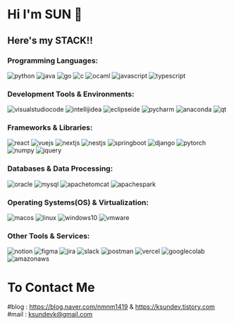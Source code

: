 # Hi I'm SUN 👋
## Here's my STACK!!

### Programming Languages:
![python](https://img.shields.io/badge/Python-3776AB?logo=python&logoColor=white)
![java](https://img.shields.io/badge/java-FF9E0F?logo=java&logoColor=white)
![go](https://img.shields.io/badge/Go%20-%2300ADD8?logo=go&logoColor=white)
![c](https://img.shields.io/badge/C-A8B9CC?logo=c&logoColor=white)
![ocaml](https://img.shields.io/badge/OCaml-EC6813?logo=ocaml&logoColor=white)
![javascript](https://img.shields.io/badge/javascript-F7DF1E?logo=javascript&logoColor=red)
![typescript](https://img.shields.io/badge/TypeScript%20-3178C6?logo=typescript&logoColor=white)


### Development Tools & Environments:
![visualstudiocode](https://img.shields.io/badge/V.S.Code-013243?logo=visualstudiocode&logoColor=white)
![intellijidea](https://img.shields.io/badge/IntelliJ%20IDEA-000000?logo=intellijidea&logoColor=white)
![eclipseide](https://img.shields.io/badge/Eclipse%20IDE-2C2255?logo=eclipseide&logoColor=white)
![pycharm](https://img.shields.io/badge/PyCharm-000000?logo=pycharm)
![anaconda](https://img.shields.io/badge/Anaconda-44A833?logo=anaconda&logoColor=white)
![qt](https://img.shields.io/badge/QtDesigner-41CD52?logo=qt&logoColor=white)


### Frameworks & Libraries:
![react](https://img.shields.io/badge/React-61DAFB?logo=react&logoColor=white)
![vuejs](https://img.shields.io/badge/Vue.Js%20-%234FC08D?logo=vue.js&logoColor=white)
![nextjs](https://img.shields.io/badge/Next.Js%20-000000?logo=next.js)
![nestjs](https://img.shields.io/badge/Nest.JS%20-E0234E?logo=nestjs&logoColor=white)
![springboot](https://img.shields.io/badge/Spring%20Boot-6DB33F?logo=springboot&logoColor=white)
![django](https://img.shields.io/badge/Django%20-092E20?logo=django&logoColor=white)
![pytorch](https://img.shields.io/badge/PyTorch-EE4C2C?logo=pytorch&logoColor=white)
![numpy](https://img.shields.io/badge/Numpy-013243?logo=numpy&logoColor=white)
![jquery](https://img.shields.io/badge/jQuery-0769AD?logo=jquery&logoColor=white)

### Databases & Data Processing:
![oracle](https://img.shields.io/badge/Oracle-F80000?logo=oracle&logoColor=white)
![mysql](https://img.shields.io/badge/MySQL%20-%234479A1?logo=mysql&logoColor=white)
![apachetomcat](https://img.shields.io/badge/Apache%20Tomcat-F8DC75?logo=apachetomcat&logoColor=black)
![apachespark](https://img.shields.io/badge/Apache%20Spark-E25A1C?logo=apachespark&logoColor=white)

### Operating Systems(OS) & Virtualization:
![macos](https://img.shields.io/badge/macOS-000000?logo=macos&logoColor=white)
![linux](https://img.shields.io/badge/Linux-FCC624?logo=linux&logoColor=black)
![windows10](https://img.shields.io/badge/windows10-0078D6?logo=windows10&logoColor=white)
![vmware](https://img.shields.io/badge/VMware-%23607078?logo=vmware&logoColor=white)

### Other Tools & Services:
![notion](https://img.shields.io/badge/Notion-000000?logo=notion&logoColor=white)
![figma](https://img.shields.io/badge/Figma%20-F24E1E?logo=figma&logoColor=white)
![jira](https://img.shields.io/badge/Jira-0052CC?logo=jira&logoColor=white)
![slack](https://img.shields.io/badge/Slack-4A154B?logo=slack&logoColor=white)
![postman](https://img.shields.io/badge/Postman-FF6C37?style=flat&logo=postman&logoColor=white)
![vercel](https://img.shields.io/badge/Vercel%20-000000?logo=vercel)
![googlecolab](https://img.shields.io/badge/Google%20Colab-F9AB00?logo=googlecolab&logoColor=white)
![amazonaws](https://img.shields.io/badge/AWS-232F3E?logo=amazonaws&logoColor=white)


# To Contact Me
#blog : <href>https://blog.naver.com/nmnm1419</href> & <href>https://ksundev.tistory.com</href>
#mail : ksundevk@gmail.com

<!--
**HiImSUN/HiImSUN** is a ✨ _special_ ✨ repository because its `README.md` (this file) appears on your GitHub profile.

Here are some ideas to get you started:

- 🔭 I’m currently working on ...
- 🌱 I’m currently learning ...
- 👯 I’m looking to collaborate on ...
- 🤔 I’m looking for help with ...
- 💬 Ask me about ...
- 📫 How to reach me: ...
- 😄 Pronouns: ...
- ⚡ Fun fact: ...
-->
